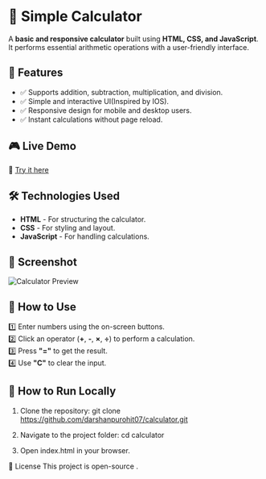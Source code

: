 # 🔢 Simple Calculator

A **basic and responsive calculator** built using **HTML, CSS, and JavaScript**. It performs essential arithmetic operations with a user-friendly interface.

## 🚀 Features
- ✅ Supports addition, subtraction, multiplication, and division.
- ✅ Simple and interactive UI(Inspired by IOS).
- ✅ Responsive design for mobile and desktop users.
- ✅ Instant calculations without page reload.

## 🎮 Live Demo
🔗 [Try it here](https://darshanpurohit07.github.io/Calculator/)

## 🛠️ Technologies Used
- **HTML** - For structuring the calculator.
- **CSS** - For styling and layout.
- **JavaScript** - For handling calculations.

## 📸 Screenshot
![Calculator Preview](https://your-image-link.png)

## 📌 How to Use
1️⃣ Enter numbers using the on-screen buttons.  
2️⃣ Click an operator (**+**, **-**, **×**, **÷**) to perform a calculation.  
3️⃣ Press **"="** to get the result.  
4️⃣ Use **"C"** to clear the input.  

## 🔧 How to Run Locally
1. Clone the repository:
   git clone https://github.com/darshanpurohit07/calculator.git
   
2. Navigate to the project folder:
   cd calculator
   
3. Open index.html in your browser.

📜 License
This project is open-source .
